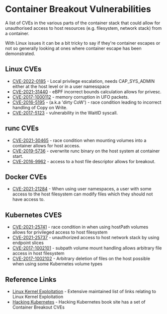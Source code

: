 # Container Breakout Vulnerabilities

A list of CVEs in the various parts of the container stack that could allow for unauthorised access to host resources (e.g. filesystem, network stack) from a container.

With Linux issues it can be a bit tricky to say if they're container escapes or not so generally looking at ones where container escape has been demonstrated.


## Linux CVEs
- [CVE-2022-0185](https://www.willsroot.io/2022/01/cve-2022-0185.html) - Local privilege escalation, needs CAP_SYS_ADMIN either at the host level or in a user namesspace
- [CVE-2021-31440](https://www.zerodayinitiative.com/blog/2021/5/26/cve-2021-31440-an-incorrect-bounds-calculation-in-the-linux-kernel-ebpf-verifier) - eBPF incorrect bounds calculation allows for privesc.
- [CVE-2017-1000112](https://capsule8.com/blog/practical-container-escape-exercise/) - memory corruption in UFO packets.
- [CVE-2016-5195](https://cve.mitre.org/cgi-bin/cvename.cgi?name=cve-2016-5195) - (a.k.a 'dirty CoW') - race condition leading to incorrect handling of Copy on Write.
- [CVE-2017-5123](https://cve.mitre.org/cgi-bin/cvename.cgi?name=CVE-2017-5123) - vulnerability in the WaitID syscall.

## runc CVEs
- [CVE-2021-30465](http://blog.champtar.fr/runc-symlink-CVE-2021-30465/) - race condition when mounting volumes into a container allows for host access.
- [CVE-2019-5736](https://blog.dragonsector.pl/2019/02/cve-2019-5736-escape-from-docker-and.html) - overwrite runc binary on the host system at container start.
- [CVE-2016-9962](https://bugzilla.suse.com/show_bug.cgi?id=1012568#c2) - access to a host file descriptor allows for breakout.

## Docker CVEs
- [CVE-2021-21284](https://github.com/moby/moby/security/advisories/GHSA-7452-xqpj-6rpc) - When using user namespaces, a user with some access to the host filesystem can modify files which they should not have access to.

## Kubernetes CVES
- [CVE-2021-25741](https://groups.google.com/g/kubernetes-security-announce/c/nyfdhK24H7s) - race condition in when using hostPath volumes allows for privileged access to host filesystem
- [CVE-2021-25737](https://groups.google.com/g/kubernetes-security-announce/c/xAiN3924thY) - unauthorized access to host network stack by using endpoint slices
- [CVE-2017-1002101](https://github.com/kubernetes/kubernetes/issues/60813) - subpath volume mount handling allows arbitrary file access in host filesystem
- [CVE-2017-1002102](https://github.com/kubernetes/kubernetes/issues/60814) - Arbitrary deletion of files on the host possible when using some Kubernetes volume types


## Reference Links

- [Linux Kernel Exploitation](https://github.com/xairy/linux-kernel-exploitation/blob/master/README.md) - Extensive maintained list of links relating to Linux Kernel Exploitation
- [Hacking Kubernetes](https://hacking-kubernetes.info/) - Hacking Kubernetes book site has a set of Container Breakout CVEs